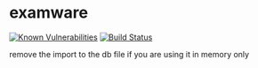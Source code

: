 # examware
[![Known Vulnerabilities](https://snyk.io/test/github/sphoebs/examware/badge.svg)](https://snyk.io/test/github/sphoebs/examware)
[![Build Status](https://travis-ci.org/sphoebs/examware.svg?branch=master)](https://travis-ci.org/sphoebs/examware)

remove the import to the db file if you are using it in memory only



